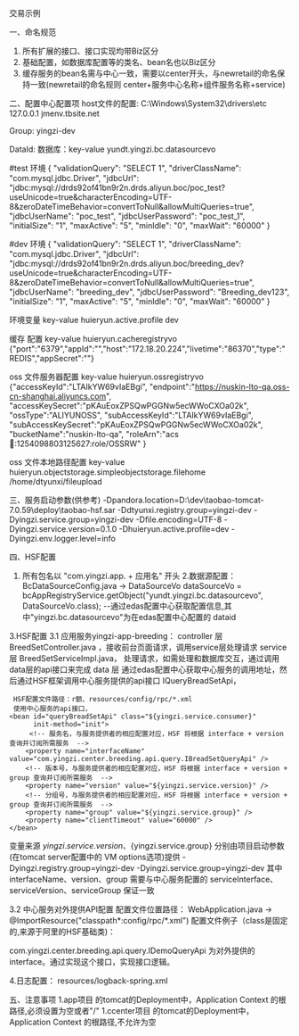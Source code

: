 交易示例

一、命名规范
1. 所有扩展的接口、接口实现均带Biz区分
2. 基础配置，如数据库配置等的类名、bean名也以Biz区分
3. 缓存服务的bean名需与中心一致，需要以center开头，与newretail的命名保持一致(newretail的命名规则  center+服务中心名称+组件服务名称+service)

二、配置中心配置项
host文件的配置:
C:\Windows\System32\drivers\etc
127.0.0.1       jmenv.tbsite.net

Group:
yingzi-dev

DataId:
数据库：key-value
yundt.yingzi.bc.datasourcevo

#test 环境
{
  "validationQuery": "SELECT 1",
  "driverClassName": "com.mysql.jdbc.Driver",
  "jdbcUrl": "jdbc:mysql://drds92of41bn9r2n.drds.aliyun.boc/poc_test?useUnicode=true&characterEncoding=UTF-8&zeroDateTimeBehavior=convertToNull&allowMultiQueries=true",
  "jdbcUserName": "poc_test",
  "jdbcUserPassword": "poc_test_1",
  "initialSize": "1",
  "maxActive": "5",
  "minIdle": "0",
  "maxWait": "60000"
}

#dev 环境
{
  "validationQuery": "SELECT 1",
  "driverClassName": "com.mysql.jdbc.Driver",
  "jdbcUrl": "jdbc:mysql://drds92of41bn9r2n.drds.aliyun.boc/breeding_dev?useUnicode=true&characterEncoding=UTF-8&zeroDateTimeBehavior=convertToNull&allowMultiQueries=true",
  "jdbcUserName": "breeding_dev",
  "jdbcUserPassword": "Breeding_dev123",
  "initialSize": "1",
  "maxActive": "5",
  "minIdle": "0",
  "maxWait": "60000"
}

环境变量 key-value
huieryun.active.profile
dev

缓存 配置 key-value
huieryun.cacheregistryvo
{"port":"6379","appId":"","host":"172.18.20.224","livetime":"86370","type":"REDIS","appSecret":""}

oss 文件服务器配置 key-value
huieryun.ossregistryvo
{"accessKeyId":"LTAIkYW69vIaEBgi",
"endpoint":"https://nuskin-lto-qa.oss-cn-shanghai.aliyuncs.com",
"accessKeySecret":"pKAuEoxZPSQwPGGNw5ecWWoCXOa02k",
"ossType":"ALIYUNOSS",
"subAccessKeyId":"LTAIkYW69vIaEBgi",
"subAccessKeySecret":"pKAuEoxZPSQwPGGNw5ecWWoCXOa02k",
"bucketName":"nuskin-lto-qa",
"roleArn":"acs:ram::1254098803125627:role/OSSRW"
}

oss 文件本地路径配置 key-value
huieryun.objectstorage.simpleobjectstorage.filehome
/home/dtyunxi/fileupload



三、服务启动参数(供参考)
-Dpandora.location=D:\dev\taobao-tomcat-7.0.59\deploy\taobao-hsf.sar
-Ddtyunxi.registry.group=yingzi-dev
-Dyingzi.service.group=yingzi-dev
-Dfile.encoding=UTF-8
-Dyingzi.service.version=0.1.0
-Dhuieryun.active.profile=dev
-Dyingzi.env.logger.level=info

四、HSF配置
1. 所有包名以 "com.yingzi.app. + 应用名"  开头
2.数据源配置：
	BcDataSourceConfig.java -> 
	DataSourceVo dataSourceVo = bcAppRegistryService.getObject("yundt.yingzi.bc.datasourcevo", DataSourceVo.class); --通过edas配置中心获取配置信息,其中"yingzi.bc.datasourcevo"为在edas配置中心配置的 dataid

3.HSF配置
    3.1 应用服务yingzi-app-breeding：
	    controller 层 BreedSetController.java  ，接收前台页面请求，调用service层处理请求
	    service    层 BreedSetServiceImpl.java， 处理请求，如需处理和数据库交互，通过调用data层的api接口来完成
	    data       层 通过edas配置中心获取中心服务的调用地址，然后通过HSF框架调用中心服务提供的api接口 IQueryBreadSetApi，
	 
     HSF配置文件路径：r额、resources/config/rpc/*.xml
     使用中心服务的api接口，
    <bean id="queryBreadSetApi" class="${yingzi.service.consumer}"
          init-method="init">
         <!-- 服务名，与服务提供者的相应配置对应，HSF 将根据 interface + version 查询并订阅所需服务  -->
        <property name="interfaceName" value="com.yingzi.center.breeding.api.query.IBreadSetQueryApi" /> 
        <!-- 版本号，与服务提供者的相应配置对应，HSF 将根据 interface + version + group 查询并订阅所需服务  -->
        <property name="version" value="${yingzi.service.version}" />  
        <!-- 分组号，与服务提供者的相应配置对应，HSF 将根据 interface + version + group 查询并订阅所需服务  -->
        <property name="group" value="${yingzi.service.group}" /> 
        <property name="clientTimeout" value="60000" />
    </bean>
    
   变量来源
    ${yingzi.service.version}、${yingzi.service.group} 分别由项目启动参数(在tomcat server配置中的 VM options选项)提供
    -Dyingzi.registry.group=yingzi-dev
    -Dyingzi.service.group=yingzi-dev
   其中interfaceName、version、group 需要与中心服务配置的 serviceInterface、serviceVersion、serviceGroup 保证一致
    
   3.2 中心服务对外提供API配置
    配置文件位置路径： WebApplication.java -> @ImportResource("classpath*:config/rpc/*.xml")
    配置文件例子（class是固定的,来源于阿里的HSF基础类)：
    
   <bean id="hsfIQueryBreadSetApi" class="${dtyunxi.service.provider}" init-method="init">
        <property name="serviceInterface" value="com.yingzi.center.breeding.api.query.IBreadSetQueryApi" />
        <property name="serviceVersion" value="${yingzi.service.version}" />
        <property name="serviceGroup" value="${yingzi.service.group}" />
        <property name="target" ref="breedSetService" />
    </bean>
    
    
   com.yingzi.center.breeding.api.query.IDemoQueryApi 为对外提供的 interface。通过实现这个接口，实现接口逻辑。
   
 4.日志配置：
  resources/logback-spring.xml
  
五、注意事项
    1.app项目 的tomcat的Deployment中，Application Context 的根路径,必须设置为空或者"/"
    1.ccenter项目 的tomcat的Deployment中，Application Context 的根路径,不允许为空